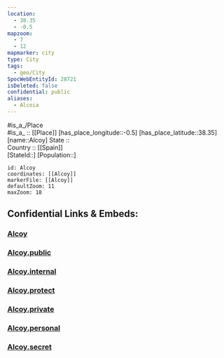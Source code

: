 ```yaml
---
location:
  - 38.35
  - -0.5
mapzoom:
  - 7
  - 12
mapmarker: city
type: City
tags:
  - geo/City
SpocWebEntityId: 28721
isDeleted: false
confidential: public
aliases:
  - Alcoia
---
```

#is_a_/Place  
#is_a_ :: [[Place]] 
[has_place_longitude::-0.5] 
[has_place_latitude::38.35] 
[name::Alcoy] 
State ::  
Country :: [[Spain]]  
[StateId::] 
[Population::] 



```leaflet
id: Alcoy
coordinates: [[Alcoy]] 
markerFile: [[Alcoy]] 
defaultZoom: 11 
maxZoom: 18
```


## Confidential Links & Embeds: 

### [Alcoy](/_Standards/Earth/Continent/Europe/Europe~South/Spain/Provinces~Spain/Valencia,Region/counties,Valenciana/Alicante/cities~Alicante/Alcoy.md) 

### [Alcoy.public](/_public/Earth/Continent/Europe/Europe~South/Spain/Provinces~Spain/Valencia,Region/counties,Valenciana/Alicante/cities~Alicante/Alcoy.public.md) 

### [Alcoy.internal](/_internal/Earth/Continent/Europe/Europe~South/Spain/Provinces~Spain/Valencia,Region/counties,Valenciana/Alicante/cities~Alicante/Alcoy.internal.md) 

### [Alcoy.protect](/_protect/Earth/Continent/Europe/Europe~South/Spain/Provinces~Spain/Valencia,Region/counties,Valenciana/Alicante/cities~Alicante/Alcoy.protect.md) 

### [Alcoy.private](/_private/Earth/Continent/Europe/Europe~South/Spain/Provinces~Spain/Valencia,Region/counties,Valenciana/Alicante/cities~Alicante/Alcoy.private.md) 

### [Alcoy.personal](/_personal/Earth/Continent/Europe/Europe~South/Spain/Provinces~Spain/Valencia,Region/counties,Valenciana/Alicante/cities~Alicante/Alcoy.personal.md) 

### [Alcoy.secret](/_secret/Earth/Continent/Europe/Europe~South/Spain/Provinces~Spain/Valencia,Region/counties,Valenciana/Alicante/cities~Alicante/Alcoy.secret.md)


